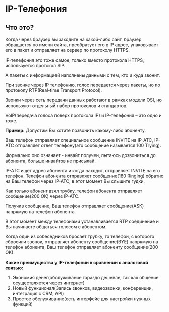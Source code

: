 # IP-Телефония

## Что это?
Когда через браузер вы заходите на какой-либо сайт, браузер обращается по имени сайта, преобразует его в IP адрес, упаковывает его в пакет и отправляет на сервер по протоколу HTTPS.

IP-телефония это тоже самое, только вместо протокола HTTPS, используется протокол SIP. 

А пакеты с информацией наполнены данными с тем, кто и куда звонит.

При звонке через IP телефонию, голос передается через пакеты, но по протоколу RTP(Real-time Transport Protocol).

Звонки через сеть передачи данных работают в рамках модели OSI, но используют отдельный набор протоколов и стандартов.

VoIP(передача голоса поверх протокола IP) и IP-телефония – это одно и тоже.

**Пример:**
Допустим Вы хотите позвонить какому-либо абоненту.

Ваш телефон отправляет специальное сообщение INVITE на IP-ATC, IP-ATC отправляет ответ телефону(это сообщение называется 100 Trying).

Формально оно означает - инвайт получен, пытаюсь дозвониться до абонента, больше инвайтов не присылай.

IP-ATC ищет адрес абонента и когда находит, отправляет INVITE на его телефон.
Телефон абонента отправляет сообщение(180 Ringing) обратно на Ваш телефон через IP-ATC, в этот момент Вы слышите гудки. 

Как только абонент взял трубку, телефон абонента отправляет сообщение(200 OK) через IP-ATC.

Получив сообщение, Ваш телефон отправляет сообщение(ASK) напрямую на телефон абонента.

В этот момент между телефонами устанавливается RTP соединение и Вы начинаете общаться голосом с абонентом.

Когда один из собеседников бросает трубку, то телефон, с которого сбросили звонок, отправляет абоненту сообщение(BYE) напрямую на телефон абонента, Ваш телефон отправляет абоненту сообщение(200 ОК).

**Какие преимущества у IP-телефонии в сравнении с аналоговой связью:**
1. Экономия денег(обслуживание гораздо дешевле, так как общение осуществляется через интернет)
2. Новый функционал(Запись звонков, видеозвонки, конференции, интеграция с CRM, API)
3. Простое обслуживание(есть интерфейс для настройки нужных функций)
